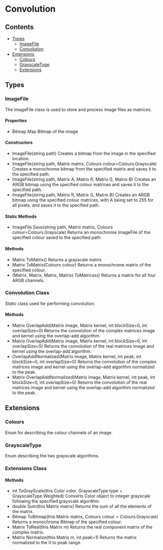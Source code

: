 # Convolution
## Contents
- [Types](#types)
   - [ImageFile](#imagefile)
   - [Convolution](#convolution-class)
- [Extensions](#extensions)
   - [Colours](#colours)
   - [GrayscaleType](#grayscaletype)
   - [Extensions](#extensions-class)

## Types
### ImageFile
The ImageFile class is used to store and process image files as matrices.
#### Properties
- Bitmap Map
Bitmap of the image
#### Constructors
- ImageFile(string path)
Creates a bitmap from the image in the specified location.
- ImageFile(string path, Matrix<double> matrix, Colours colour=Colours.Grayscale)
Creates a monochrome bitmap from the specified matrix and saves it to the specified path.
- ImageFile(string path, Matrix<double> A, Matrix<double> R, Matrix<double> G, Matrix<double> B)
Creates an ARGB bitmap using the specified colour matrices and saves it to the specified path.
- ImageFile(string path, Matrix<double> R, Matrix<double> G, Matrix<double> B)
Creates an ARGB bitmap using the specified colour matrices, with A being set to 255 for all pixels, and saves it to the specified path.
#### Static Methods
- ImageFile Save(string path, Matrix<double> matrix, Colours colour=Colours.Grayscale)
Returns an monochrome ImageFile of the specified colour saved to the specified path.
#### Methods
- Matrix<double> ToMatrix()
Returns a grayscale matrix
- Matrix<double> ToMatrix(Colours colour)
Returns a monochrome matrix of the specified colour.
- (Matrix<double>, Matrix<double>, Matrix<double>, Matrix<double>) ToMatrices()
Returns a matrix for all four ARGB channels.
### Convolution Class
Static class used for performing convolution.
#### Methods
- Matrix<double> OverlapAdd(Matrix<Complex> image, Matrix<Complex> kernel, int blockSize=0, int overlapSize=0)
Returns the convolution of the complex matrices image and kernel using the overlap-add algorithm.
- Matrix<double> OverlapAdd(Matrix<double> image, Matrix<double> kernel, int blockSize=0, int overlapSize=0)
Returns the convolution of the real matrices image and kernel using the overlap-add algorithm.
- OverlapAddNormalized(Matrix<Complex> image, Matrix<Complex> kernel, int peak, int blockSize=0, int overlapSize=0)
Returns the convolution of the complex matrices image and kernel using the overlap-add algorithm normalized to the peak.
- Matrix<double> OverlapAddNormalized(Matrix<double> image, Matrix<double> kernel, int peak, int blockSize=0, int overlapSize=0)
Returns the convolution of the real matrices image and kernel using the overlap-add algorithm normalized to the peak.
## Extensions
### Colours
Enum for describing the colour channels of an image.
### GrayscaleType
Enum describing the two grayscale algorithms.
### Extensions Class
#### Methods
- int ToGrayScale(this Color color, GrayscaleType type = GrayscaleType.Weighted)
Converts Color object to integer grayscale following the specified grayscale algorithm.
- double Sum(this Matrix<double> matrix)
Returns the sum of all the elements of the matrix.
- Bitmap ToBitmap(this Matrix<double> matrix, Colours colour = Colours.Grayscale)
Returns a monochrome Bitmap of the specified colour.
- Matrix<double> ToReal(this Matrix<Complex> m)
Returns the real component matrix of the complex matrix.
- Matrix<double> Normalize(this Matrix<double> m, int peak=1)
Returns the matrix normalized to the 0 to peak range. 
